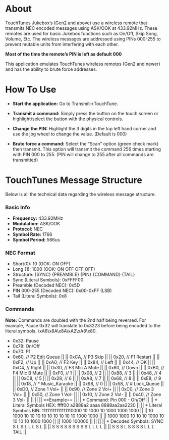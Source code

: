 # About

TouchTunes Jukebox’s (Gen2 and above) use a wireless remote that transmits NEC encoded messages using ASK/OOK at 433.92MHz. These remotes are used for basic Jukebox functions such as On/Off, Skip Song, Volume, Etc. The wireless messages are addressed using PINs 000-255 to prevent mutable units from interfering with each other. 

**Most of the time the remote’s PIN is left as default 000**

This application emulates TouchTunes wireless remotes (Gen2 and newer) and has the ability to brute force addresses.

# How To Use

* **Start the application:** Go to Transmit→TouchTune.

* **Transmit a command:** Simply press the button on the touch screen or highlight/select the button with the physical controls.

* **Change the PIN:** Highlight the 3 digits in the top left hand corner and use the jog wheel to change the value. (Default is 000)

* **Brute force a command:** Select the “Scan” option (green check mark) then transmit. This option will transmit the command 256 times starting with PIN 000 to 255. (PIN will change to 255 after all commands are transmitted)

# TouchTunes Message Structure

Below is all the technical data regarding the wireless message structure.

### Basic Info

* **Frequency:** 433.92MHz
* **Modulation:** ASK/OOK
* **Protocol:** NEC
* **Symbol Rate:** 1766
* **Symbol Period:** 566us

### NEC Format

* Short(0): 10 (OOK: ON OFF)
* Long (1): 1000 (OOK: ON OFF OFF OFF)
* Structure: {SYNC} {PREAMBLE} {PIN} {COMMAND} {TAIL}
* Sync (Literal Symbols): 0xFFFF00
* Preamble (Decoded NEC): 0x5D
* PIN 000-255 (Decoded NEC): 0x00-0xFF (LSB)
* Tail (Literal Symbols): 0x8

### Commands

**Note:** Commands are doubled with the 2nd half being reversed. For example, Pause 0x32 will translate to 0x3223 before being encoded to the literal symbols. \xA8\x8A\x8A\xA2\xA8\x80.


* 0x32: Pause
* 0x78: On/Off
* 0x70: P1
* 0x60, // P2 Edit Queue                           ||
||                               0xCA, // P3 Skip                                 ||
||                               0x20, // F1 Restart                              ||
||                               0xF2, // Up                                      ||
||                               0xA0, // F2 Key                                  ||
||                               0x84, // Left                                    ||
||                               0x44, // OK                                      ||
||                               0xC4, // Right                                   ||
||                               0x30, // F3 Mic A Mute                           ||
||                               0x80, // Down                                    ||
||                               0xB0, // F4 Mic B Mute                           ||
||                               0xF0, // 1                                       ||
||                               0x08, // 2                                       ||
||                               0x88, // 3                                       ||
||                               0x48, // 4                                       ||
||                               0xC8, // 5                                       ||
||                               0x28, // 6                                       ||
||                               0xA8, // 7                                       ||
||                               0x68, // 8                                       ||
||                               0xE8, // 9                                       ||
||                               0x18, // * Music_Karaoke                         ||
||                               0x98, // 0                                       ||
||                               0x58, // # Lock_Queue                            ||
||                               0xD0, // Zone 1 Vol+                             ||
||                               0x90, // Zone 2 Vol+                             ||
||                               0xC0, // Zone 3 Vol+                             ||
||                               0x50, // Zone 1 Vol-                             ||
||                               0x10, // Zone 2 Vol-                             ||
||                               0x40, // Zone 3 Vol-                             ||
||                                                                                ||
||       ==Example==                                                              ||
||     * Command:             Pin 000 - On/Off                                    ||
||     * Literal Symbols HEX: ffff00 a2888a2 aaaa 8888aa2aa2220                   ||
||     * Literal Symbols BIN: 11111111111111110000 10 1000 10 1000 1000 1000      ||
||                            10 1000 10 10 10 10 10 10 10 10 10 1000 1000        ||
||                            1000 1000 10 10 10 1000 10 10 10 10 1000 1000       ||
||                            1000 100000                                         ||
||                                                                                ||
||     * Decoded Symbols:     SYNC         S  L    S  L    L    L    S  L         ||
||                            S  S  S  S  S  S  S  S  S  L    L    L    L         ||
||                            S  S  S  L    S  S  S  S  L    L    L    TAIL       ||

